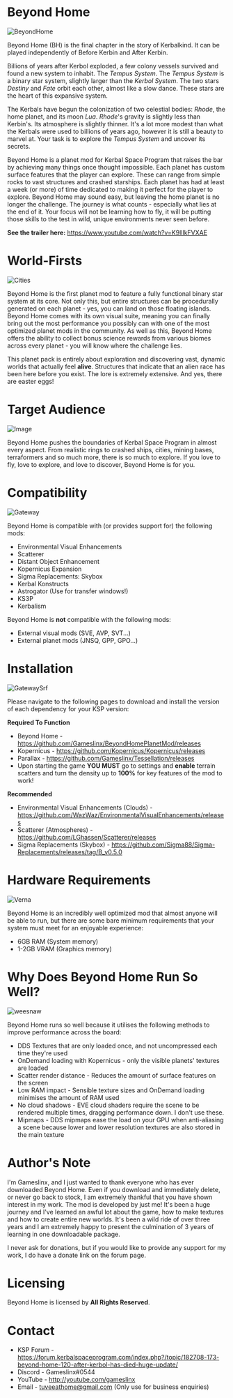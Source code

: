 # Beyond Home
![BeyondHome](https://i.imgur.com/IBkqSSZ.png)

Beyond Home (BH) is the final chapter in the story of Kerbalkind. It can be played independently of Before Kerbin and After Kerbin.

Billions of years after Kerbol exploded, a few colony vessels survived and found a new system to inhabit. The *Tempus System*. The *Tempus System* is a binary star system, slightly larger than the *Kerbol System*. The two stars *Destiny* and *Fate* orbit each other, almost like a slow dance. These stars are the heart of this expansive system.

The Kerbals have begun the colonization of two celestial bodies: *Rhode*, the home planet, and its moon *Lua*. *Rhode*'s gravity is slightly less than Kerbin's. Its atmosphere is slightly thinner. It's a lot more modest than what the Kerbals were used to billions of years ago, however it is still a beauty to marvel at. Your task is to explore the *Tempus System* and uncover its secrets.

Beyond Home is a planet mod for Kerbal Space Program that raises the bar by achieving many things once thought impossible. Each planet has custom surface features that the player can explore. These can range from simple rocks to vast structures and crashed starships. Each planet has had at least a week (or more) of time dedicated to making it perfect for the player to explore. Beyond Home may sound easy, but leaving the home planet is no longer the challenge. The journey is what counts - especially what lies at the end of it. Your focus will not be learning how to fly, it will be putting those skills to the test in wild, unique environments never seen before.

**See the trailer here:** https://www.youtube.com/watch?v=K9llIkFVXAE

# World-Firsts
![Cities](https://i.imgur.com/xGbmMPg.jpg)

Beyond Home is the first planet mod to feature a fully functional binary star system at its core. Not only this, but entire structures can be procedurally generated on each planet - yes, you can land on those floating islands. Beyond Home comes with its own visual suite, meaning you can finally bring out the most performance you possibly can with one of the most optimized planet mods in the community. As well as this, Beyond Home offers the ability to collect bonus science rewards from various biomes across every planet - you will know where the challenge lies.

This planet pack is entirely about exploration and discovering vast, dynamic worlds that actually feel **alive**. Structures that indicate that an alien race has been here before you exist. The lore is extremely extensive. And yes, there are easter eggs!

# Target Audience
![Image](https://cdn.discordapp.com/attachments/366325097507586049/670290955332747274/gateway_wallpaper_2.jpg)

Beyond Home pushes the boundaries of Kerbal Space Program in almost every aspect. From realistic rings to crashed ships, cities, mining bases, terraformers and so much more, there is so much to explore. If you love to fly, love to explore, and love to discover, Beyond Home is for you.

# Compatibility
![Gateway](https://i.imgur.com/rrEMWtU.png)

Beyond Home is compatible with (or provides support for) the following mods:
* Environmental Visual Enhancements
* Scatterer
* Distant Object Enhancement
* Kopernicus Expansion
* Sigma Replacements: Skybox
* Kerbal Konstructs
* Astrogator (Use for transfer windows!)
* KS3P
* Kerbalism

Beyond Home is **not** compatible with the following mods:
* External visual mods (SVE, AVP, SVT...)
* External planet mods (JNSQ, GPP, GPO...)

# Installation
![GatewaySrf](https://i.imgur.com/ptqQo9u.png)

Please navigate to the following pages to download and install the version of each dependency for your KSP version:

**Required To Function**
* Beyond Home - https://github.com/Gameslinx/BeyondHomePlanetMod/releases
* Kopernicus - https://github.com/Kopernicus/Kopernicus/releases
* Parallax - https://github.com/Gameslinx/Tessellation/releases
* Upon starting the game **YOU MUST** go to settings and **enable** terrain scatters and turn the density up to **100%** for key features of the mod to work!

**Recommended**
* Environmental Visual Enhancements (Clouds) - https://github.com/WazWaz/EnvironmentalVisualEnhancements/releases
* Scatterer (Atmospheres) - https://github.com/LGhassen/Scatterer/releases
* Sigma Replacements (Skybox) - https://github.com/Sigma88/Sigma-Replacements/releases/tag/B_v0.5.0

# Hardware Requirements
![Verna](https://i.imgur.com/zbloWO8.jpg)

Beyond Home is an incredibly well optimized mod that almost anyone will be able to run, but there are some bare minimum requirements that your system must meet for an enjoyable experience:
* 6GB RAM (System memory)
* 1-2GB VRAM (Graphics memory)

# Why Does Beyond Home Run So Well?
![weesnaw](https://i.imgur.com/Qy6ZEYi.jpg)

Beyond Home runs so well because it utilises the following methods to improve performance across the board:
* DDS Textures that are only loaded once, and not uncompressed each time they're used
* OnDemand loading with Kopernicus - only the visible planets' textures are loaded
* Scatter render distance - Reduces the amount of surface features on the screen
* Low RAM impact - Sensible texture sizes and OnDemand loading minimises the amount of RAM used
* No cloud shadows - EVE cloud shaders require the scene to be rendered multiple times, dragging performance down. I don't use these.
* Mipmaps - DDS mipmaps ease the load on your GPU when anti-aliasing a scene because lower and lower resolution textures are also stored in the main texture

# Author's Note

I'm Gameslinx, and I just wanted to thank everyone who has ever downloaded Beyond Home. Even if you download and immediately delete, or never go back to stock, I am extremely thankful that you have shown interest in my work. The mod is developed by just me! It's been a huge journey and I've learned an awful lot about the game, how to make textures and how to create entire new worlds. It's been a wild ride of over three years and I am extremely happy to present the culmination of 3 years of learning in one downloadable package.

I never ask for donations, but if you would like to provide any support for my work, I do have a donate link on the forum page.

# Licensing

Beyond Home is licensed by **All Rights Reserved**.

# Contact

* KSP Forum - https://forum.kerbalspaceprogram.com/index.php?/topic/182708-173-beyond-home-120-after-kerbol-has-died-huge-update/
* Discord - Gameslinx#0544
* YouTube - http://youtube.com/gameslinx
* Email - tuveeathome@gmail.com (Only use for business enquiries)
